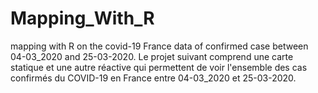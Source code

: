 # Mapping_With_R
mapping with R on the covid-19 France data of confirmed case between 04-03_2020 and 25-03-2020.
Le projet suivant comprend une carte statique et une autre réactive qui permettent de voir l'ensemble des cas confirmés du COVID-19 en France entre 04-03_2020 et 25-03-2020.
